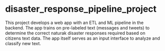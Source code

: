 # disaster_response_pipeline_project
This project develops a web app with an ETL and ML pipeline in the backend. The app trains on pre-labeled text (messages and tweets) to determine the correct naturak disaster responses required based on citizens text data. The app itself serves as an input interface to analyze and classify new text.
